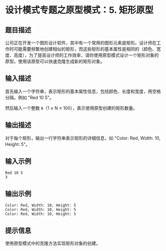 # 设计模式专题之原型模式：5. 矩形原型

## 题目描述
公司正在开发一个图形设计软件，其中有一个常用的图形元素是矩形。设计师在工作时可能需要频繁地创建相似的矩形，而这些矩形的基本属性是相同的（颜色、宽度、高度），为了提高设计师的工作效率，请你使用原型模式设计一个矩形对象的原型。使用该原型可以快速克隆生成新的矩形对象。

## 输入描述
首先输入一个字符串，表示矩形的基本属性信息，包括颜色、长度和宽度，用空格分隔，例如 "Red 10 5"。

然后输入一个整数 `N`（1 ≤ N ≤ 100），表示使用原型创建的矩形数量。

## 输出描述
对于每个矩形，输出一行字符串表示矩形的详细信息，如 "Color: Red, Width: 10, Height: 5"。

## 输入示例
```
Red 10 5
3
```

## 输出示例
```
Color: Red, Width: 10, Height: 5
Color: Red, Width: 10, Height: 5
Color: Red, Width: 10, Height: 5
```

## 提示信息
使用原型模式中的克隆方法实现矩形对象的创建。
